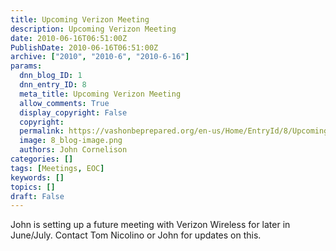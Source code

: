 ```yaml
---
title: Upcoming Verizon Meeting
description: Upcoming Verizon Meeting
date: 2010-06-16T06:51:00Z
PublishDate: 2010-06-16T06:51:00Z
archive: ["2010", "2010-6", "2010-6-16"]
params:
  dnn_blog_ID: 1
  dnn_entry_ID: 8
  meta_title: Upcoming Verizon Meeting
  allow_comments: True
  display_copyright: False
  copyright:
  permalink: https://vashonbeprepared.org/en-us/Home/EntryId/8/Upcoming-Verizon-Meeting
  image: 8_blog-image.png
  authors: John Cornelison
categories: []
tags: [Meetings, EOC]
keywords: []
topics: []
draft: False
---
```


<p>John is setting up a future meeting with Verizon Wireless for later in June/July. Contact Tom Nicolino or John for updates on this.</p>

